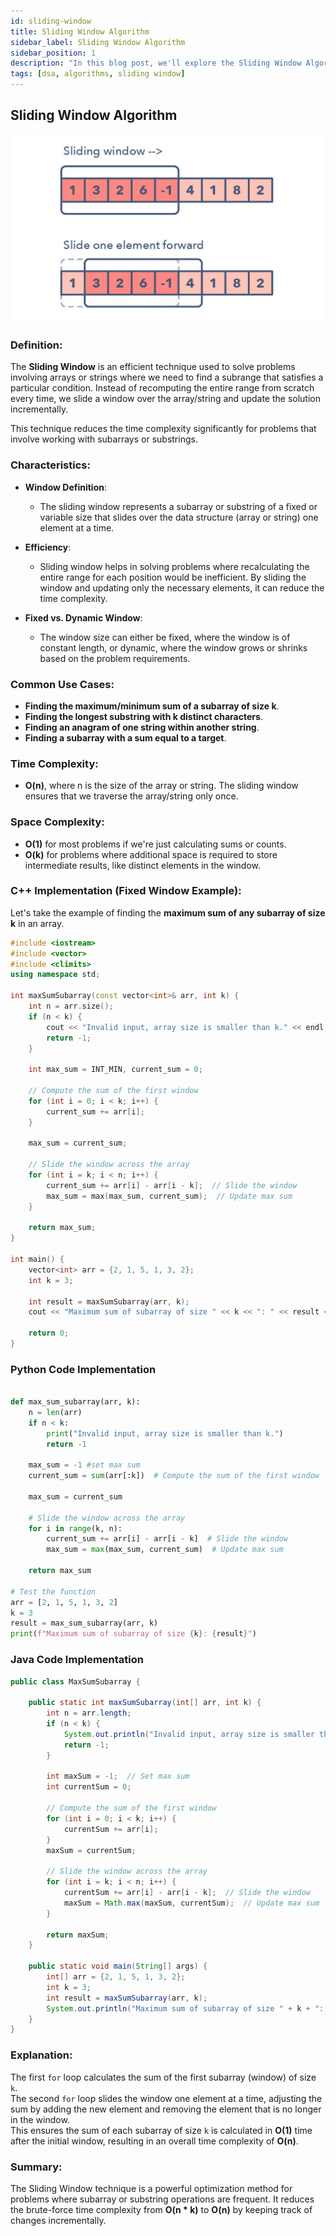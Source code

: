 ```yaml
---
id: sliding-window
title: Sliding Window Algorithm
sidebar_label: Sliding Window Algorithm
sidebar_position: 1
description: "In this blog post, we'll explore the Sliding Window Algorithm, an efficient technique for solving problems related to arrays or strings."
tags: [dsa, algorithms, sliding window]
---
```


## Sliding Window Algorithm

![alt text](IntroductionToSlidingWindow.jpg)

### Definition:
The **Sliding Window** is an efficient technique used to solve problems involving arrays or strings where we need to find a subrange that satisfies a particular condition. Instead of recomputing the entire range from scratch every time, we slide a window over the array/string and update the solution incrementally.

This technique reduces the time complexity significantly for problems that involve working with subarrays or substrings.

### Characteristics:

- **Window Definition**:
  - The sliding window represents a subarray or substring of a fixed or variable size that slides over the data structure (array or string) one element at a time.

- **Efficiency**:
  - Sliding window helps in solving problems where recalculating the entire range for each position would be inefficient. By sliding the window and updating only the necessary elements, it can reduce the time complexity.

- **Fixed vs. Dynamic Window**:
  - The window size can either be fixed, where the window is of constant length, or dynamic, where the window grows or shrinks based on the problem requirements.

### Common Use Cases:

- **Finding the maximum/minimum sum of a subarray of size k**.
- **Finding the longest substring with k distinct characters**.
- **Finding an anagram of one string within another string**.
- **Finding a subarray with a sum equal to a target**.

### Time Complexity:
- **O(n)**, where n is the size of the array or string. The sliding window ensures that we traverse the array/string only once.

### Space Complexity:
- **O(1)** for most problems if we're just calculating sums or counts.
- **O(k)** for problems where additional space is required to store intermediate results, like distinct elements in the window.

### C++ Implementation (Fixed Window Example):

Let's take the example of finding the **maximum sum of any subarray of size k** in an array.

```cpp
#include <iostream>
#include <vector>
#include <climits>
using namespace std;

int maxSumSubarray(const vector<int>& arr, int k) {
    int n = arr.size();
    if (n < k) {
        cout << "Invalid input, array size is smaller than k." << endl;
        return -1;
    }

    int max_sum = INT_MIN, current_sum = 0;

    // Compute the sum of the first window
    for (int i = 0; i < k; i++) {
        current_sum += arr[i];
    }

    max_sum = current_sum;

    // Slide the window across the array
    for (int i = k; i < n; i++) {
        current_sum += arr[i] - arr[i - k];  // Slide the window
        max_sum = max(max_sum, current_sum);  // Update max sum
    }

    return max_sum;
}

int main() {
    vector<int> arr = {2, 1, 5, 1, 3, 2};
    int k = 3;

    int result = maxSumSubarray(arr, k);
    cout << "Maximum sum of subarray of size " << k << ": " << result << endl;

    return 0;
}
```

### Python Code Implementation

```python

def max_sum_subarray(arr, k):
    n = len(arr)
    if n < k:
        print("Invalid input, array size is smaller than k.")
        return -1

    max_sum = -1 #set max sum 
    current_sum = sum(arr[:k])  # Compute the sum of the first window

    max_sum = current_sum

    # Slide the window across the array
    for i in range(k, n):
        current_sum += arr[i] - arr[i - k]  # Slide the window
        max_sum = max(max_sum, current_sum)  # Update max sum

    return max_sum

# Test the function
arr = [2, 1, 5, 1, 3, 2]
k = 3
result = max_sum_subarray(arr, k)
print(f"Maximum sum of subarray of size {k}: {result}")
```

### Java Code Implementation

```java
public class MaxSumSubarray {

    public static int maxSumSubarray(int[] arr, int k) {
        int n = arr.length;
        if (n < k) {
            System.out.println("Invalid input, array size is smaller than k.");
            return -1;
        }

        int maxSum = -1;  // Set max sum
        int currentSum = 0;

        // Compute the sum of the first window
        for (int i = 0; i < k; i++) {
            currentSum += arr[i];
        }
        maxSum = currentSum;

        // Slide the window across the array
        for (int i = k; i < n; i++) {
            currentSum += arr[i] - arr[i - k];  // Slide the window
            maxSum = Math.max(maxSum, currentSum);  // Update max sum
        }

        return maxSum;
    }

    public static void main(String[] args) {
        int[] arr = {2, 1, 5, 1, 3, 2};
        int k = 3;
        int result = maxSumSubarray(arr, k);
        System.out.println("Maximum sum of subarray of size " + k + ": " + result);
    }
}
```

### Explanation:
The first `for` loop calculates the sum of the first subarray (window) of size `k`.  
The second `for` loop slides the window one element at a time, adjusting the sum by adding the new element and removing the element that is no longer in the window.  
This ensures the sum of each subarray of size `k` is calculated in **O(1)** time after the initial window, resulting in an overall time complexity of **O(n)**.

### Summary:
The Sliding Window technique is a powerful optimization method for problems where subarray or substring operations are frequent. It reduces the brute-force time complexity from **O(n * k)** to **O(n)** by keeping track of changes incrementally.
